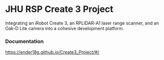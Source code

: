 # JHU RSP Create 3 Project
Integrating an iRobot Create 3, an RPLIDAR-A1 laser range scanner, and an Oak-D Lite camera into a cohesive development platform. 

### Documentation
https://ender18g.github.io/Create3_Project/#/
